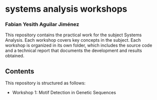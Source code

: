 # systems analysis workshops

### Fabian Yesith Aguilar Jiménez

This repository contains the practical work for the subject Systems Analysis. Each workshop covers key concepts in the subject. Each workshop is organized in its own folder, which includes the source code and a technical report that documents the development and results obtained.

## Contents
This repository is structured as follows:

* Workshop 1: Motif Detection in Genetic Sequences
